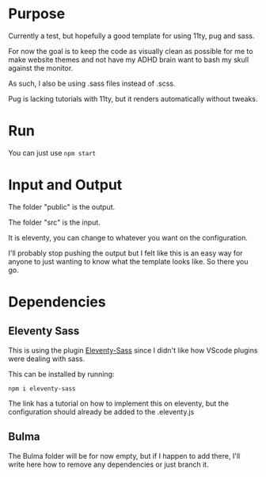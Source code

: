 # Purpose

Currently a test, but hopefully a good template for using 11ty, pug and sass.

For now the goal is to keep the code as visually clean as possible for me to make website themes and not have my ADHD brain want to bash my skull against the monitor.

As such, I also be using .sass files instead of .scss.

Pug is lacking tutorials with 11ty, but it renders automatically without tweaks.

# Run

You can just use `npm start`

# Input and Output

The folder "public" is the output.

The folder "src" is the input.

It is eleventy, you can change to whatever you want on the configuration.

I'll probably stop pushing the output but I felt like this is an easy way for anyone to just wanting to know what the template looks like. So there you go.


# Dependencies

## Eleventy Sass

This is using the plugin [Eleventy-Sass](https://www.npmjs.com/package/eleventy-sass) since I didn't like how VScode plugins were dealing with sass.

This can be installed by running:

```
npm i eleventy-sass
```

The link has a tutorial on how to implement this on eleventy, but the configuration should already be added to the .eleventy.js

## Bulma

The Bulma folder will be for now empty, but if I happen to add there, I'll write here how to remove any dependencies or just branch it.


